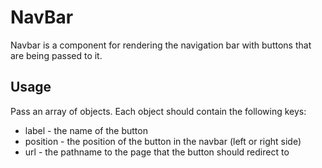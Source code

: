 # NavBar

Navbar is a component for rendering the navigation bar with buttons that are being passed to it.

## Usage

Pass an array of objects. Each object should contain the following keys:

-   label - the name of the button
-   position - the position of the button in the navbar (left or right side)
-   url - the pathname to the page that the button should redirect to
